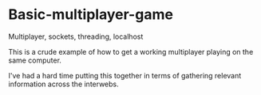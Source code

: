 # Basic-multiplayer-game
Multiplayer, sockets, threading, localhost

This is a crude example of how to get a working multiplayer playing on the same computer.

I've had a hard time putting this together in terms of gathering relevant information across the interwebs.
